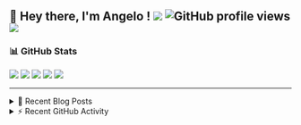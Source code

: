 ## 👋 Hey there, I'm Angelo ! ![](https://img.shields.io/badge/Intel-Core_i5_12th-0071C5?style=for-the-badge&logo=intel&logoColor=white) ![GitHub profile views](https://komarev.com/ghpvc/?username=angelodotnet&color=blue&style=for-the-badge) <a href="https://www.buymeacoffee.com/angelodotnet" target="_blank"><img src="https://img.shields.io/badge/Buy%20Me%20A%20Coffee-FFDD00.svg?style=for-the-badge&logo=Buy-Me-A-Coffee&logoColor=black"></a>

### 📊 GitHub Stats
![](http://github-profile-summary-cards.vercel.app/api/cards/profile-details?username=angelodotnet&theme=darcula)
![](http://github-profile-summary-cards.vercel.app/api/cards/repos-per-language?username=angelodotnet&theme=dracula)
![](http://github-profile-summary-cards.vercel.app/api/cards/most-commit-language?username=angelodotnet&theme=dracula)
![](http://github-profile-summary-cards.vercel.app/api/cards/stats?username=angelodotnet&theme=dracula)
![](http://github-profile-summary-cards.vercel.app/api/cards/productive-time?username=angelodotnet&theme=dracula&utcOffset=8)

---

<details>
  <summary>📝 Recent Blog Posts</summary>

  <!-- BLOG-POST-LIST:START -->
- [How to connect two microservices with RabbitMQ](https://dev.to/angelodotnet/example-of-microservice-communication-with-rabbitmq-3b2f)
- [How to create a simple appointment calendar](https://dev.to/angelodotnet/example-to-create-a-appointment-calendar-477n)
- [Docker configurations for .NET applications and more](https://dev.to/angelodotnet/docker-configurations-for-net-applications-and-more-1pg8)
- [How to create a background email sender with outbox pattern integration](https://dev.to/angelodotnet/example-to-create-a-background-email-sender-with-outbox-pattern-integration-4cdl)
- [How to create a background email sender](https://dev.to/angelodotnet/example-to-create-a-background-email-sender-31i)
<!-- BLOG-POST-LIST:END -->
  
</details>

<details>
  <summary> ⚡ Recent GitHub Activity</summary>

  <!--START_SECTION:activity-->
1. 🎉 Merged PR [#82](https://github.com/AngeloDotNet/GSWCloudApp/pull/82) in [AngeloDotNet/GSWCloudApp](https://github.com/AngeloDotNet/GSWCloudApp)
2. 🎉 Merged PR [#83](https://github.com/AngeloDotNet/GSWCloudApp/pull/83) in [AngeloDotNet/GSWCloudApp](https://github.com/AngeloDotNet/GSWCloudApp)
3. 🎉 Merged PR [#84](https://github.com/AngeloDotNet/GSWCloudApp/pull/84) in [AngeloDotNet/GSWCloudApp](https://github.com/AngeloDotNet/GSWCloudApp)
4. 🎉 Merged PR [#86](https://github.com/AngeloDotNet/GSWCloudApp/pull/86) in [AngeloDotNet/GSWCloudApp](https://github.com/AngeloDotNet/GSWCloudApp)
5. 🎉 Merged PR [#85](https://github.com/AngeloDotNet/GSWCloudApp/pull/85) in [AngeloDotNet/GSWCloudApp](https://github.com/AngeloDotNet/GSWCloudApp)
<!--END_SECTION:activity-->

</details>
